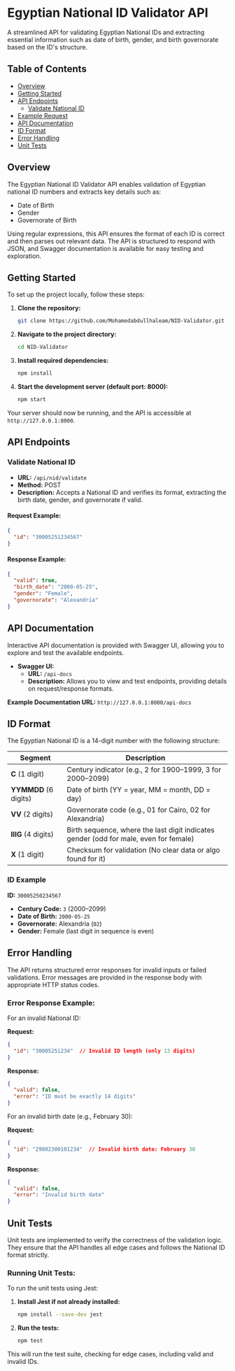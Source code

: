 
# Egyptian National ID Validator API

A streamlined API for validating Egyptian National IDs and extracting essential information such as date of birth, gender, and birth governorate based on the ID's structure.

## Table of Contents
- [Overview](#overview)
- [Getting Started](#getting-started)
- [API Endpoints](#api-endpoints)
  - [Validate National ID](#validate-national-id)
- [Example Request](#example-request)
- [API Documentation](#api-documentation)
- [ID Format](#id-format)
- [Error Handling](#error-handling)
- [Unit Tests](#unit-tests)


## Overview

The Egyptian National ID Validator API enables validation of Egyptian national ID numbers and extracts key details such as:

- Date of Birth
- Gender
- Governorate of Birth

Using regular expressions, this API ensures the format of each ID is correct and then parses out relevant data. The API is structured to respond with JSON, and Swagger documentation is available for easy testing and exploration.

## Getting Started

To set up the project locally, follow these steps:

1. **Clone the repository:**
   ```bash
   git clone https://github.com/Mohamedabdullhaleam/NID-Validator.git
   ```

2. **Navigate to the project directory:**
   ```bash
   cd NID-Validator
   ```

3. **Install required dependencies:**
   ```bash
   npm install
   ```

4. **Start the development server (default port: 8000):**
   ```bash
   npm start
   ```

Your server should now be running, and the API is accessible at `http://127.0.0.1:8000`.

## API Endpoints

### Validate National ID
- **URL:** `/api/nid/validate`
- **Method:** POST
- **Description:** Accepts a National ID and verifies its format, extracting the birth date, gender, and governorate if valid.

#### Request Example:
```json
{
  "id": "30005251234567"
}
```

#### Response Example:
```json
{
  "valid": true,
  "birth_date": "2000-05-25",
  "gender": "Female",
  "governorate": "Alexandria"
}
```

## API Documentation

Interactive API documentation is provided with Swagger UI, allowing you to explore and test the available endpoints.

- **Swagger UI:**
  - **URL:** `/api-docs`
  - **Description:** Allows you to view and test endpoints, providing details on request/response formats.

**Example Documentation URL:** `http://127.0.0.1:8000/api-docs`

## ID Format

The Egyptian National ID is a 14-digit number with the following structure:

| Segment | Description |
| ------- | ----------- |
| **C** (1 digit) | Century indicator (e.g., 2 for 1900–1999, 3 for 2000–2099) |
| **YYMMDD** (6 digits) | Date of birth (YY = year, MM = month, DD = day) |
| **VV** (2 digits) | Governorate code (e.g., 01 for Cairo, 02 for Alexandria) |
| **IIIG** (4 digits) | Birth sequence, where the last digit indicates gender (odd for male, even for female) |
| **X** (1 digit) | Checksum for validation (No clear data or algo found for it) |

### ID Example
**ID:** `30005250234567`

- **Century Code:** `3` (2000–2099)
- **Date of Birth:** `2000-05-25`
- **Governorate:** Alexandria (`02`)
- **Gender:** Female (last digit in sequence is even)

## Error Handling

The API returns structured error responses for invalid inputs or failed validations. Error messages are provided in the response body with appropriate HTTP status codes.

### Error Response Example:

For an invalid National ID:

**Request:**
```json
{
  "id": "30005251234"  // Invalid ID length (only 13 digits)
}
```

**Response:**
```json
{
  "valid": false,
  "error": "ID must be exactly 14 digits"
}
```

For an invalid birth date (e.g., February 30):

**Request:**
```json
{
  "id": "29802300101234"  // Invalid birth date: February 30
}
```

**Response:**
```json
{
  "valid": false,
  "error": "Invalid birth date"
}
```

## Unit Tests

Unit tests are implemented to verify the correctness of the validation logic. They ensure that the API handles all edge cases and follows the National ID format strictly.

### Running Unit Tests:

To run the unit tests using Jest:

1. **Install Jest if not already installed:**
   ```bash
   npm install --save-dev jest
   ```

2. **Run the tests:**
   ```bash
   npm test
   ```

This will run the test suite, checking for edge cases, including valid and invalid IDs.
